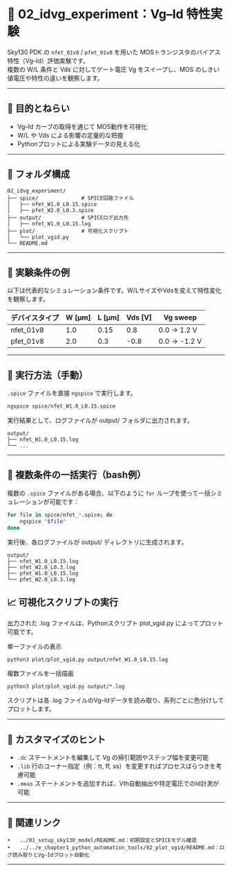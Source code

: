 # 📘 02_idvg_experiment：Vg–Id 特性実験

Sky130 PDK の `nfet_01v8` / `pfet_01v8` を用いた MOSトランジスタのバイアス特性（Vg–Id）評価実験です。  
複数の W/L 条件と Vds に対してゲート電圧 Vg をスイープし、MOS のしきい値電圧や特性の違いを観察します。

---

## 🎯 目的とねらい

- Vg–Id カーブの取得を通じて MOS動作を可視化
- W/L や Vds による影響の定量的な把握
- Pythonプロットによる実験データの見える化

---

## 📁 フォルダ構成

```text
02_idvg_experiment/
├── spice/              # SPICE回路ファイル
│   ├── nfet_W1.0_L0.15.spice
│   ├── pfet_W2.0_L0.3.spice
├── output/             # SPICEログ出力先
│   ├── nfet_W1.0_L0.15.log
├── plot/               # 可視化スクリプト
│   └── plot_vgid.py
└── README.md
```

---

## 🔧 実験条件の例

以下は代表的なシミュレーション条件です。W/LサイズやVdsを変えて特性変化を観察します。

| デバイスタイプ | W [µm] | L [µm] | Vds [V] | Vg sweep       |
|----------------|--------|--------|---------|----------------|
| nfet_01v8      | 1.0    | 0.15   | 0.8     | 0.0 → 1.2 V    |
| pfet_01v8      | 2.0    | 0.3    | -0.8    | 0.0 → -1.2 V   |

---

## 🚀 実行方法（手動）

`.spice` ファイルを直接 `ngspice` で実行します。

```bash
ngspice spice/nfet_W1.0_L0.15.spice
```

実行結果として、ログファイルが output/ フォルダに出力されます。
```
output/
├── nfet_W1.0_L0.15.log
└── ...
```
---

## 🔁 複数条件の一括実行（bash例）

複数の `.spice` ファイルがある場合、以下のように `for` ループを使って一括シミュレーションが可能です：

```bash
for file in spice/nfet_*.spice; do
    ngspice "$file"
done
```

実行後、各ログファイルが output/ ディレクトリに生成されます。
```
output/
├── nfet_W1.0_L0.15.log
├── nfet_W2.0_L0.3.log
├── pfet_W1.0_L0.15.log
└── pfet_W2.0_L0.3.log
```
## 📈 可視化スクリプトの実行

出力された .log ファイルは、Pythonスクリプト plot_vgid.py によってプロット可能です。

単一ファイルの表示
```
python3 plot/plot_vgid.py output/nfet_W1.0_L0.15.log
```
複数ファイルを一括描画
```
python3 plot/plot_vgid.py output/*.log
```
スクリプトは各 .log ファイルのVg–Idデータを読み取り、系列ごとに色分けしてプロットします。

---

## 📝 カスタマイズのヒント
- `.dc` ステートメントを編集して Vg の掃引範囲やステップ幅を変更可能
- `.lib` 行のコーナー指定（例：tt, ff, ss）を変更すればプロセスばらつきを考慮可能
- `.meas` ステートメントを追加すれば、Vth自動抽出や特定電圧でのId計測が可能

---

## 🔗 関連リンク
	•	../01_setup_sky130_model/README.md：初期設定とSPICEモデル確認
	•	../../e_chapter1_python_automation_tools/02_plot_vgid/README.md：ログ読み取りとVg–Idプロット自動化

 ---




